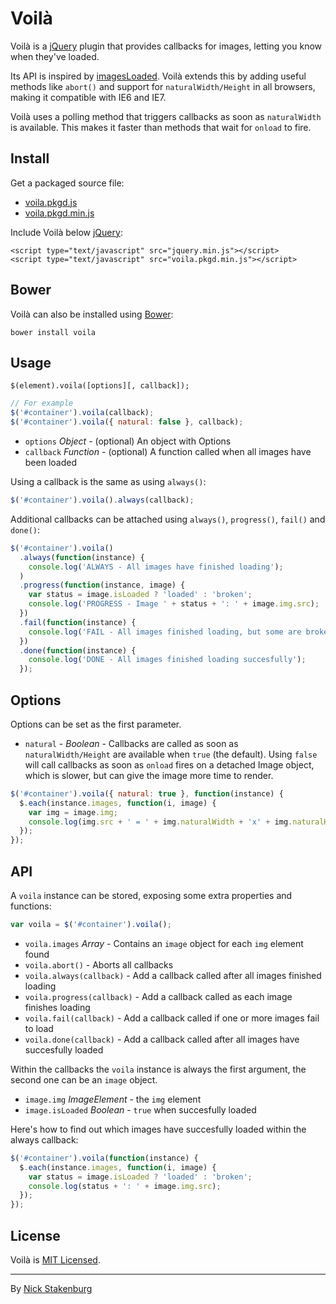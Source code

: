 # Voilà

Voilà is a [jQuery](http://jquery.com) plugin that provides callbacks for images, letting you know when they've loaded.

Its API is inspired by [imagesLoaded](http://imagesloaded.desandro.com). Voilà extends this by adding useful methods like `abort()` and support for `naturalWidth/Height` in all browsers, making it compatible with IE6 and IE7.

Voilà uses a polling method that triggers callbacks as soon as `naturalWidth` is available. This makes it faster than methods that wait for `onload` to fire.

## Install

Get a packaged source file:

+ [voila.pkgd.js](https://raw.githubusercontent.com/staaky/voila/master/voila.pkgd.js)
+ [voila.pkgd.min.js](https://raw.githubusercontent.com/staaky/voila/master/voila.pkgd.min.js)

Include Voilà below [jQuery](http://jquery.com):

```
<script type="text/javascript" src="jquery.min.js"></script>
<script type="text/javascript" src="voila.pkgd.min.js"></script>
```

## Bower

Voilà can also be installed using [Bower](http://bower.io):

```
bower install voila
```

## Usage

```
$(element).voila([options][, callback]);
```

```js
// For example
$('#container').voila(callback);
$('#container').voila({ natural: false }, callback);
```

+ `options` _Object_ - (optional) An object with Options
+ `callback` _Function_ - (optional) A function called when all images have been loaded

Using a callback is the same as using `always()`:

```js
$('#container').voila().always(callback);
```

Additional callbacks can be attached using `always()`, `progress()`, `fail()` and `done()`:

```js
$('#container').voila()
  .always(function(instance) {
    console.log('ALWAYS - All images have finished loading');
  )
  .progress(function(instance, image) {
    var status = image.isLoaded ? 'loaded' : 'broken';
    console.log('PROGRESS - Image ' + status + ': ' + image.img.src);
  })
  .fail(function(instance) {
    console.log('FAIL - All images finished loading, but some are broken');
  })
  .done(function(instance) {
    console.log('DONE - All images finished loading succesfully');
  });
```

## Options

Options can be set as the first parameter.

+ `natural` - _Boolean_ - Callbacks are called as soon as `naturalWidth/Height` are available when `true` (the default). Using `false` will call callbacks as soon as `onload` fires on a detached Image object, which is slower, but can give the image more time to render.

```js
$('#container').voila({ natural: true }, function(instance) {
  $.each(instance.images, function(i, image) {
    var img = image.img;
    console.log(img.src + ' = ' + img.naturalWidth + 'x' + img.naturalHeight);
  });
});
```

## API

A `voila` instance can be stored, exposing some extra properties and functions:

```js
var voila = $('#container').voila();
```

+ `voila.images` _Array_ - Contains an `image` object for each `img` element found
+ `voila.abort()` - Aborts all callbacks
+ `voila.always(callback)` - Add a callback called after all images finished loading
+ `voila.progress(callback)` - Add a callback called as each image finishes loading
+ `voila.fail(callback)` - Add a callback called if one or more images fail to load
+ `voila.done(callback)` - Add a callback called after all images have succesfully loaded

Within the callbacks the `voila` instance is always the first argument, the second one can be an `image` object.

+ `image.img` _ImageElement_ - the `img` element
+ `image.isLoaded` _Boolean_ - `true` when succesfully loaded

Here's how to find out which images have succesfully loaded within the always callback:

```js
$('#container').voila(function(instance) {
  $.each(instance.images, function(i, image) {
    var status = image.isLoaded ? 'loaded' : 'broken';
    console.log(status + ': ' + image.img.src);
  });
});
```

## License

Voilà is [MIT Licensed](https://raw.githubusercontent.com/staaky/voila/master/LICENSE.txt).

* * *

By [Nick Stakenburg](http://www.nickstakenburg.com)
